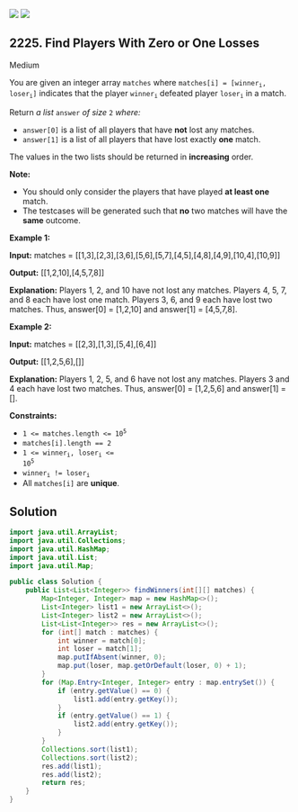 [![](https://img.shields.io/github/stars/javadev/LeetCode-in-Java?label=Stars&style=flat-square)](https://github.com/javadev/LeetCode-in-Java)
[![](https://img.shields.io/github/forks/javadev/LeetCode-in-Java?label=Fork%20me%20on%20GitHub%20&style=flat-square)](https://github.com/javadev/LeetCode-in-Java/fork)

## 2225\. Find Players With Zero or One Losses

Medium

You are given an integer array `matches` where <code>matches[i] = [winner<sub>i</sub>, loser<sub>i</sub>]</code> indicates that the player <code>winner<sub>i</sub></code> defeated player <code>loser<sub>i</sub></code> in a match.

Return _a list_ `answer` _of size_ `2` _where:_

*   `answer[0]` is a list of all players that have **not** lost any matches.
*   `answer[1]` is a list of all players that have lost exactly **one** match.

The values in the two lists should be returned in **increasing** order.

**Note:**

*   You should only consider the players that have played **at least one** match.
*   The testcases will be generated such that **no** two matches will have the **same** outcome.

**Example 1:**

**Input:** matches = \[\[1,3],[2,3],[3,6],[5,6],[5,7],[4,5],[4,8],[4,9],[10,4],[10,9]]

**Output:** [[1,2,10],[4,5,7,8]]

**Explanation:** Players 1, 2, and 10 have not lost any matches. Players 4, 5, 7, and 8 each have lost one match. Players 3, 6, and 9 each have lost two matches. Thus, answer[0] = [1,2,10] and answer[1] = [4,5,7,8].

**Example 2:**

**Input:** matches = \[\[2,3],[1,3],[5,4],[6,4]]

**Output:** [[1,2,5,6],[]]

**Explanation:** Players 1, 2, 5, and 6 have not lost any matches. Players 3 and 4 each have lost two matches. Thus, answer[0] = [1,2,5,6] and answer[1] = [].

**Constraints:**

*   <code>1 <= matches.length <= 10<sup>5</sup></code>
*   `matches[i].length == 2`
*   <code>1 <= winner<sub>i</sub>, loser<sub>i</sub> <= 10<sup>5</sup></code>
*   <code>winner<sub>i</sub> != loser<sub>i</sub></code>
*   All `matches[i]` are **unique**.

## Solution

```java
import java.util.ArrayList;
import java.util.Collections;
import java.util.HashMap;
import java.util.List;
import java.util.Map;

public class Solution {
    public List<List<Integer>> findWinners(int[][] matches) {
        Map<Integer, Integer> map = new HashMap<>();
        List<Integer> list1 = new ArrayList<>();
        List<Integer> list2 = new ArrayList<>();
        List<List<Integer>> res = new ArrayList<>();
        for (int[] match : matches) {
            int winner = match[0];
            int loser = match[1];
            map.putIfAbsent(winner, 0);
            map.put(loser, map.getOrDefault(loser, 0) + 1);
        }
        for (Map.Entry<Integer, Integer> entry : map.entrySet()) {
            if (entry.getValue() == 0) {
                list1.add(entry.getKey());
            }
            if (entry.getValue() == 1) {
                list2.add(entry.getKey());
            }
        }
        Collections.sort(list1);
        Collections.sort(list2);
        res.add(list1);
        res.add(list2);
        return res;
    }
}
```
